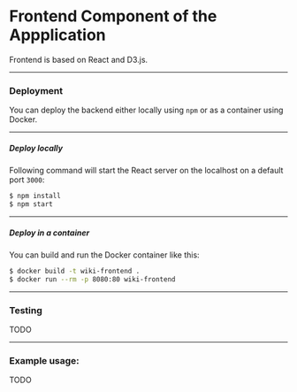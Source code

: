 # Frontend Component of the Appplication 

Frontend is based on React and D3.js.

---

### Deployment

You can deploy the backend either locally using `npm` or as a container using Docker.

---
##### Deploy locally

Following command will start the React server on the localhost on a default port `3000`:

```bash
$ npm install
$ npm start
```

---
##### Deploy in a container

You can build and run the Docker container like this:

```bash
$ docker build -t wiki-frontend .
$ docker run --rm -p 8080:80 wiki-frontend
```

---
### Testing

TODO

---
### Example usage:

TODO
